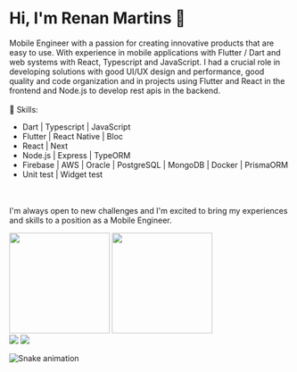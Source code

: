 # Hi, I'm Renan Martins 👋
<div align="left">
<p align="left">
Mobile Engineer with a passion for creating innovative products that are easy to use. With experience in mobile applications with Flutter / Dart and web systems with React, Typescript and JavaScript. I had a crucial role in developing solutions with good UI/UX design and performance, good quality and code organization and in projects using Flutter and React in the frontend and Node.js to develop rest apis in the backend.
<br>
<br>
🦾 Skills:
 <ul align="left">
  <li>  Dart | Typescript | JavaScript </li>
  <li>  Flutter | React Native | Bloc </li> 
  <li> React | Next </li>
  <li> Node.js | Express | TypeORM </li>
  <li>  Firebase | AWS | Oracle | PostgreSQL | MongoDB | Docker | PrismaORM </li>
  <li> Unit test | Widget test </li>
 </ul>
<br>
<br>
I'm always open to new challenges and I'm excited to bring my experiences and skills to a position as a Mobile Engineer.
</p>
 
<img height="180em" src="https://github-readme-stats.vercel.app/api?username=renanmdreis45&show_icons=true&theme=radical" style="max-width: 100%;"/>
<img height="180em" src="https://github-readme-stats.vercel.app/api/top-langs/?username=renanmdreis45&layout=compact&hide=c,makefile" style="max-width: 100%;"/>
</div>

<div>
  <a href = "mailto:renanmdreis@gmail.com"><img src="https://img.shields.io/badge/-Gmail-%23333?style=for-the-badge&logo=gmail&logoColor=white" target="_blank"></a>
  <a href="https://www.linkedin.com/in/renanmdreis/" target="_blank"><img src="https://img.shields.io/badge/-LinkedIn-%230077B5?style=for-the-badge&logo=linkedin&logoColor=white" target="_blank"></a>
  
![Snake animation](https://github.com/renanmdreis45/renanmdreis45/blob/output/github-contribution-grid-snake.svg)
  
</div>
